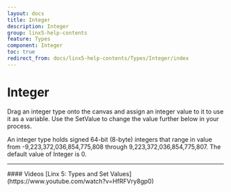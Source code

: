 ```yaml
---
layout: docs
title: Integer
description: Integer
group: linx5-help-contents
feature: Types
component: Integer
toc: true
redirect_from: docs/linx5-help-contents/Types/Integer/index
---
```

Integer
=======

Drag an integer type onto the canvas and assign an integer value to it to use it as a variable. Use the SetValue to change the value further below in your process.

An integer type holds signed 64-bit (8-byte) integers that range in value from -9,223,372,036,854,775,808 through 9,223,372,036,854,775,807. The default value of Integer is 0.

<hr>
#### Videos
[Linx 5: Types and Set Values](https://www.youtube.com/watch?v=HfRFVry8gp0)
